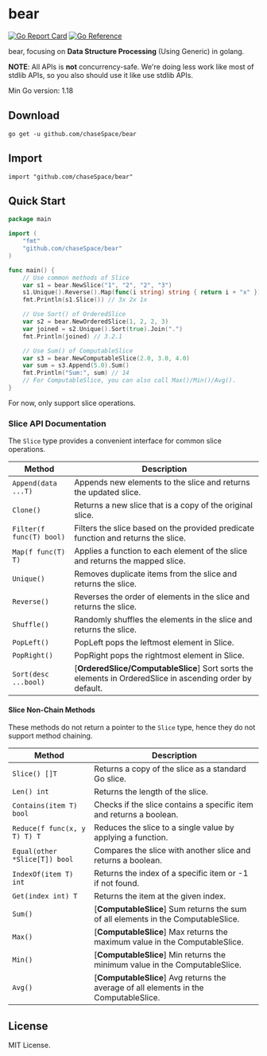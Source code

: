 # bear

[![Go Report Card](https://goreportcard.com/badge/github.com/chasespace/bear)](https://goreportcard.com/report/github.com/chaseSpace/bear)
[![Go Reference](https://pkg.go.dev/badge/github.com/chasespace/bear.svg)](https://pkg.go.dev/github.com/chaseSpace/bear)

bear, focusing on **Data Structure Processing** (Using Generic) in golang.

**NOTE**: All APIs is **not** concurrency-safe. We're doing less work like most of stdlib APIs, so you also should use
it like
use stdlib APIs.

Min Go version: 1.18

## Download

```shell
go get -u github.com/chaseSpace/bear
```

## Import

```
import "github.com/chaseSpace/bear"
```

## Quick Start

```go
package main

import (
	"fmt"
	"github.com/chaseSpace/bear"
)

func main() {
	// Use common methods of Slice
	var s1 = bear.NewSlice("1", "2", "2", "3")
	s1.Unique().Reverse().Map(func(i string) string { return i + "x" })
	fmt.Println(s1.Slice()) // 3x 2x 1x

	// Use Sort() of OrderedSlice
	var s2 = bear.NewOrderedSlice(1, 2, 2, 3)
	var joined = s2.Unique().Sort(true).Join(".")
	fmt.Println(joined) // 3.2.1

	// Use Sum() of ComputableSlice
	var s3 = bear.NewComputableSlice(2.0, 3.0, 4.0)
	var sum = s3.Append(5.0).Sum()
	fmt.Println("Sum:", sum) // 14
	// For ComputableSlice, you can also call Max()/Min()/Avg().
}

```

For now, only support slice operations.

### Slice API Documentation

The `Slice` type provides a convenient interface for common slice operations.

| Method                   | Description                                                                                               |
|--------------------------|-----------------------------------------------------------------------------------------------------------|
| `Append(data ...T)`      | Appends new elements to the slice and returns the updated slice.                                          |
| `Clone()`                | Returns a new slice that is a copy of the original slice.                                                 |
| `Filter(f func(T) bool)` | Filters the slice based on the provided predicate function and returns the slice.                         |
| `Map(f func(T) T)`       | Applies a function to each element of the slice and returns the mapped slice.                             |
| `Unique()`               | Removes duplicate items from the slice and returns the slice.                                             |
| `Reverse()`              | Reverses the order of elements in the slice and returns the slice.                                        |
| `Shuffle()`              | Randomly shuffles the elements in the slice and returns the slice.                                        |
| `PopLeft()`              | PopLeft pops the leftmost element in Slice.                                                               |
| `PopRight()`             | PopRight pops the rightmost element in Slice.                                                             |
| `Sort(desc ...bool)`     | [**OrderedSlice/ComputableSlice**] Sort sorts the elements in OrderedSlice in ascending order by default. |

#### Slice Non-Chain Methods

These methods do not return a pointer to the `Slice` type, hence they do not support method chaining.

| Method                        | Description                                                                           |
|-------------------------------|---------------------------------------------------------------------------------------|
| `Slice() []T`                 | Returns a copy of the slice as a standard Go slice.                                   |
| `Len() int`                   | Returns the length of the slice.                                                      |
| `Contains(item T) bool`       | Checks if the slice contains a specific item and returns a boolean.                   |
| `Reduce(f func(x, y T) T) T`  | Reduces the slice to a single value by applying a function.                           |
| `Equal(other *Slice[T]) bool` | Compares the slice with another slice and returns a boolean.                          |
| `IndexOf(item T) int`         | Returns the index of a specific item or -1 if not found.                              |
| `Get(index int) T`            | Returns the item at the given index.                                                  |
| `Sum()`                       | [**ComputableSlice**] Sum returns the sum of all elements in the ComputableSlice.     |
| `Max()`                       | [**ComputableSlice**] Max returns the maximum value in the ComputableSlice.           |
| `Min()`                       | [**ComputableSlice**] Min returns the minimum value in the ComputableSlice.           |
| `Avg()`                       | [**ComputableSlice**] Avg returns the average of all elements in the ComputableSlice. |

## License

MIT License.